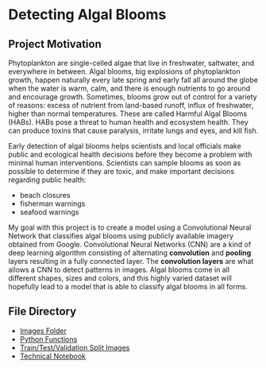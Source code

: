 # Detecting Algal Blooms

## Project Motivation
Phytoplankton are single-celled algae that live in freshwater, saltwater, and everywhere in between. Algal blooms, big explosions of phytoplankton growth, happen naturally every late spring and early fall all around the globe when the water is warm, calm, and there is enough nutrients to go around and encourage growth. Sometimes, blooms grow out of control for a variety of reasons: excess of nutrient from land-based runoff, influx of freshwater, higher than normal temperatures. These are called Harmful Algal Blooms (HABs). HABs pose a threat to human health and ecosystem health. They can produce toxins that cause paralysis, irritate lungs and eyes, and kill fish. 

Early detection of algal blooms helps scientists and local officials make public and ecological health decisions before they become a problem with minimal human interventions. Scientists can sample blooms as soon as possible to determine if they are toxic, and make important decisions regarding public health: 
  - beach closures
  - fisherman warnings 
  - seafood warnings  
  
My goal with this project is to create a model using a Convolutional Neural Network that classifies algal blooms using publicly available imagery obtained from Google. Convolutional Neural Networks (CNN) are a kind of deep learning algorithm consisting of alternating **convolution** and **pooling** layers resulting in a fully connected layer. The **convolution layers** are what allows a CNN to detect patterns in images. Algal blooms come in all different shapes, sizes and colors, and this highly varied dataset will hopefully lead to a model that is able to classify algal blooms in all forms. 

## File Directory
- [Images Folder](https://github.com/dalayne95/harmful-algal-bloom-detection/tree/master/images)
- [Python Functions](https://github.com/dalayne95/harmful-algal-bloom-detection/tree/master/python_files)
- [Train/Test/Validation Split Images](https://github.com/dalayne95/harmful-algal-bloom-detection/tree/master/split)
- [Technical Notebook](https://github.com/dalayne95/harmful-algal-bloom-detection/blob/master/technical_notebook.ipynb)

